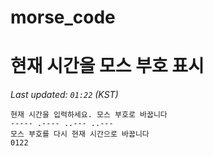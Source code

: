 # morse_code
# 현재 시간을 모스 부호 표시
<!-- MORSE_TIME_START -->
_Last updated: `01:22` (KST)_

```
현재 시간을 입력하세요. 모스 부호로 바꿉니다
----- .---- ..--- ..---
모스 부호를 다시 현재 시간으로 바꿉니다
0122
```
<!-- MORSE_TIME_END -->
